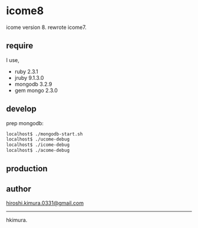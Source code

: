 # icome8

icome version 8.
rewrote icome7.

## require

I use,

* ruby 2.3.1
* jruby 9.1.3.0
* mongodb 3.2.9
* gem mongo 2.3.0

## develop

prep mongodb:

```sh
localhost$ ./mongodb-start.sh
localhost$ ./ucome-debug
localhost$ ./icome-debug
localhost$ ./acome-debug
```

## production

## author

hiroshi.kimura.0331@gmail.com

---
hkimura.

